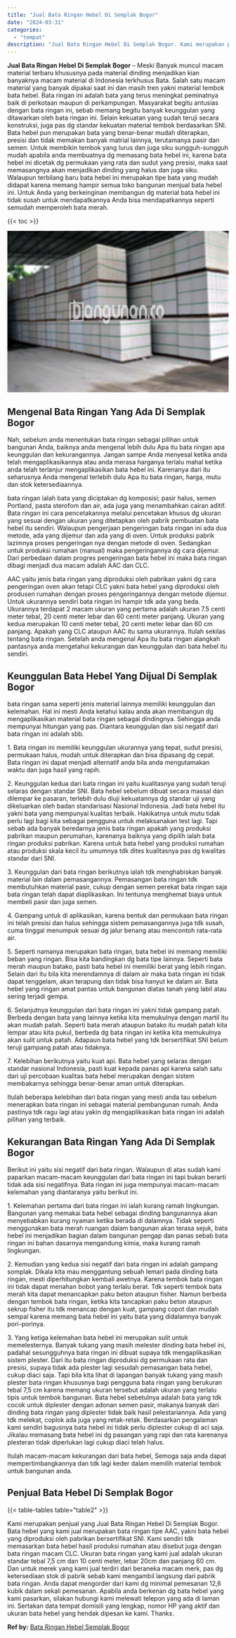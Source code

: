 ```yaml
---
title: "Jual Bata Ringan Hebel Di Semplak Bogor"
date: "2024-03-31"
categories: 
  - "tempat"
description: "Jual Bata Ringan Hebel Di Semplak Bogor. Kami merupakan penjual yang Jual Bata Ringan Hebel Di Semplak Bogor. Bata hebel yang kami jual merupakan bata ringan..."
---
```


**Jual Bata Ringan Hebel Di Semplak Bogor** – Meski Banyak muncul macam material terbaru khususnya pada material dinding menjadikan kian banyaknya macam material di Indonesia terkhusus Bata. Salah satu macam material yang banyak dipakai saat ini dan masih tren yakni material tembok bata hebel. Bata ringan ini adalah bata yang terus meningkat peminatnya baik di perkotaan maupun di perkampungan. Masyarakat begitu antusias dengan bata ringan ini, sebab memang begitu banyak keunggulan yang ditawarkan oleh bata ringan ini. Selain kekuatan yang sudah teruji secara konstruksi, juga pas dg standar kekuatan material tembok berdasarkan SNI. Bata hebel pun merupakan bata yang benar-benar mudah diterapkan, presisi dan tidak memakan banyak matrial lainnya, terutamanya pasir dan semen. Untuk membikin tembok yang lurus dan juga siku sungguh-sungguh mudah apabila anda membuatnya dg memasang bata hebel ini, karena bata hebel ini dicetak dg permukaan yang rata dan sudut yang presisi, maka saat memasangnya akan menjadikan dinding yang halus dan juga siku. Walaupun terbilang baru bata hebel ini merupakan tipe bata yang mudah didapat karena memang hampir semua toko bangunan menjual bata hebel ini. Untuk Anda yang berkeinginan membangun dg material bata hebel ini tidak susah untuk mendapatkannya Anda bisa mendapatkannya seperti semudah memperoleh bata merah.

{{< toc >}}

![Jual Bata Ringan Hebel Di Semplak Bogor](/images/jual-hebel-murah-24.png)

## Mengenal Bata Ringan Yang Ada Di Semplak Bogor

Nah, sebelum anda menentukan bata ringan sebagai pilihan untuk bangunan Anda, baiknya anda mengenal lebih dulu Apa itu bata ringan apa keunggulan dan kekurangannya. Jangan sampe Anda menyesal ketika anda telah mengaplikasikannya atau anda merasa harganya terlalu mahal ketika anda telah terlanjur mengaplikasikan bata hebel ini. Karenanya dari itu seharusnya Anda mengenal terlebih dulu Apa itu bata ringan, harga, mutu dan stok ketersediaannya.

bata ringan ialah bata yang diciptakan dg komposisi; pasir halus, semen Portland, pasta sterofom dan air, ada juga yang menambahkan cairan aditif. Bata ringan ini cara pencetakannya melalui pencetakan khusus dg ukuran yang sesuai dengan ukuran yang ditetapkan oleh pabrik pembuatan bata hebel itu sendiri. Walaupun pengerjaan pengeringan bata ringan ini ada dua metode, ada yang dijemur dan ada yang di oven. Untuk produksi pabrik lazimnya proses pengeringan nya dengan metode di oven. Sedangkan untuk produksi rumahan (manual) maka pengeringannya dg cara dijemur. Dari perbedaan dalam progres pengeringan bata hebel ini maka bata ringan dibagi menjadi dua macam adalah AAC dan CLC.

AAC yaitu jenis bata ringan yang diproduksi oleh pabrikan yakni dg cara pengeringan oven akan tetapi CLC yakni bata hebel yang diproduksi oleh produsen rumahan dengan proses pengeringannya dengan metode dijemur. Untuk ukurannya sendiri bata ringan ini hampir tdk ada yang beda. Ukurannya terdapat 2 macam ukuran yang pertama adalah ukuran 7.5 centi meter tebal, 20 centi meter lebar dan 60 centi meter panjang. Ukuran yang kedua merupakan 10 centi meter tebal, 20 centi meter lebar dan 60 cm panjang. Apakah yang CLC ataupun AAC itu sama ukurannya. Itulah sekilas tentang bata ringan. Setelah anda mengenal Apa itu bata ringan alangkah pantasnya anda mengetahui kekurangan dan keunggulan dari bata hebel itu sendiri.

## Keunggulan Bata Hebel Yang Dijual Di Semplak Bogor

bata ringan sama seperti jenis material lainnya memiliki keunggulan dan kelemahan. Hal ini mesti Anda ketahui kalau anda akan membangun dg mengaplikasikan material bata ringan sebagai dindingnya. Sehingga anda mempunyai hitungan yang pas. Diantara keunggulan dan sisi negatif dari bata ringan ini adalah sbb.

1\. Bata ringan ini memiliki keunggulan ukurannya yang tepat, sudut presisi, permukaan halus, mudah untuk diterapkan dan bisa dipasang dg cepat. Bata ringan ini dapat menjadi alternatif anda bila anda mengutamakan waktu dan juga hasil yang rapih.

2\. Keunggulan kedua dari bata ringan ini yaitu kualitasnya yang sudah teruji selaras dengan standar SNI. Bata hebel sebelum dibuat secara massal dan dilempar ke pasaran, terlebih dulu diuji kekuatannya dg standar uji yang dikeluarkan oleh badan standarisasi Nasional Indonesia. Jadi bata hebel itu yakni bata yang mempunyai kualitas terbaik. Hakikatnya untuk mutu tidak perlu lagi bagi kita sebagai pengguna untuk melaksanakan test lagi. Tapi sebab ada banyak beredarnya jenis bata ringan apakah yang produksi pabrikan maupun perumahan, karenanya baiknya yang dipilih ialah bata ringan produksi pabrikan. Karena untuk bata hebel yang produksi rumahan atau produksi skala kecil itu umumnya tdk dites kualitasnya pas dg kwalitas standar dari SNI.

3\. Keunggulan dari bata ringan berikutnya ialah tdk menghabiskan banyak material lain dalam pemasangannya. Pemasangan bata ringan tdk membutuhkan material pasir, cukup dengan semen perekat bata ringan saja bata ringan telah dapat diaplikasikan. Ini tentunya menghemat biaya untuk membeli pasir dan juga semen.

4\. Gampang untuk di aplikasikan, karena bentuk dan permukaan bata ringan ini telah presisi dan halus sehingga sistem pemasangannya juga tdk susah, cuma tinggal menumpuk sesuai dg jalur benang atau mencontoh rata-rata air.

5\. Seperti namanya merupakan bata ringan, bata hebel ini memang memiliki beban yang ringan. Bisa kita bandingkan dg bata tipe lainnya. Seperti bata merah maupun batako, pasti bata hebel ini memiliki berat yang lebih ringan. Selain dari itu bila kita merendamnya di dalam air maka bata ringan ini tidak dapat tenggelam, akan terapung dan tidak bisa hanyut ke dalam air. Bata hebel yang ringan amat pantas untuk bangunan diatas tanah yang labil atau sering terjadi gempa.

6\. Selanjutnya keunggulan dari bata ringan ini yakni tidak gampang patah. Berbeda dengan bata yang lainnya ketika kita memukulnya dengan martil itu akan mudah patah. Seperti bata merah ataupun batako itu mudah patah kita lempar atau kita pukul, berbeda dg bata ringan ini ketika kita memukulnya akan sulit untuk patah. Adapaun bata hebel yang tdk bersertifikat SNI belum teruji gampang patah atau tidaknya.

7\. Kelebihan berikutnya yaitu kuat api. Bata hebel yang selaras dengan standar nasional Indonesia, pasti kuat kepada panas api karena salah satu dari uji percobaan kualitas bata hebel merupakan dengan sistem membakarnya sehingga benar-benar aman untuk diterapkan.

Itulah beberapa kelebihan dari bata ringan yang mesti anda tau sebelum menerapkan bata ringan ini sebagai material pembangunan rumah. Anda pastinya tdk ragu lagi atau yakin dg mengaplikasikan bata ringan ini adalah pilihan yang terbaik.

## Kekurangan Bata Ringan Yang Ada Di Semplak Bogor

Berikut ini yaitu sisi negatif dari bata ringan. Walaupun di atas sudah kami paparkan macam-macam keunggulan dari bata ringan ini tapi bukan berarti tidak ada sisi negatifnya. Bata ringan ini juga mempunyai macam-macam kelemahan yang diantaranya yaitu berikut ini.

1\. Kelemahan pertama dari bata ringan ini ialah kurang ramah lingkungan. Bangunan yang memakai bata hebel sebagai dinding bangunannya akan menyebabkan kurang nyaman ketika berada di dalamnya. Tidak seperti menggunakan bata merah ruangan dalam bangunan akan terasa sejuk, bata hebel ini menjadikan bagian dalam bangunan pengap dan panas sebab bata ringan ini bahan dasarnya mengandung kimia, maka kurang ramah lingkungan.

2\. Kemudian yang kedua sisi negatif dari bata ringan ini adalah gampang somplak. Dikala kita mau menggantung sebuah lemari pada dinding bata ringan, mesti diperhitungkan kembali awetnya. Karena tembok bata ringan ini tidak dapat menahan bobot yang terlalu berat. Tdk seperti tembok bata merah kita dapat menancapkan paku beton ataupun fisher. Namun berbeda dengan tembok bata ringan, ketika kita tancapkan paku beton ataupun sekrup fisher itu tdk menancap dengan kuat, gampang copot dan mudah sempal karena memang bata hebel ini yaitu bata yang didalamnya banyak pori-porinya.

3\. Yang ketiga kelemahan bata hebel ini merupakan sulit untuk memelesternya. Banyak tukang yang masih melester dinding bata hebel ini, padahal sesungguhnya bata ringan ini dibuat supaya tdk mengaplikasikan sistem plester. Dari itu bata ringan diproduksi dg permukaan rata dan presisi, supaya tidak ada plester lagi sesudah pemasangan bata hebel, cukup diaci saja. Tapi bila kita lihat di lapangan banyak tukang yang masih plester bata ringan khususnya bagi pengguna bata ringan yang berukuran tebal 7,5 cm karena memang ukuran tersebut adalah ukuran yang terlalu tipis untuk tembok bangunan. Bata hebel sebetulnya adalah bata yang tdk cocok untuk diplester dengan adonan semen pasir, makanya banyak dari dinding bata ringan yang diplester tidak baik hasil pelestariannya. Ada yang tdk melekat, coplok ada juga yang retak-retak. Berdasarkan pengalaman kami sendiri bagusnya bata hebel ini tidak perlu diplester cukup di aci saja. Jikalau memasang bata hebel ini dg pasangan yang rapi dan rata karenanya plesteran tidak diperlukan lagi cukup diaci telah halus.

Itulah macam-macam kekurangan dari bata hebel, Semoga saja anda dapat mempertimbangkannya dan tdk lagi keder dalam memilih material tembok untuk bangunan anda.

## Penjual Bata Hebel Di Semplak Bogor

{{< table-tables table="table2" >}}

Kami merupakan penjual yang Jual Bata Ringan Hebel Di Semplak Bogor. Bata hebel yang kami jual merupakan bata ringan tipe AAC, yakni bata hebel yang diproduksi oleh pabrikan bersertifikat SNI. Kami sendiri tdk memasarkan bata hebel hasil produksi rumahan atau disebut juga dengan bata ringan macam CLC. Ukuran bata ringan yang kami jual adalah ukuran standar tebal 7,5 cm dan 10 centi meter, lebar 20cm dan panjang 60 cm. Dan untuk merek yang kami jual terdiri dari beraneka macam merk, pas dg ketersediaan stok di pabrik sebab kami mengambil langsung dari pabrik bata ringan. Anda dapat mengorder dari kami dg minimal pemesanan 12,6 kubik dalam sekali pemesanan. Apabila anda berkenan dg bata hebel yang kami pasarkan, silakan hubungi kami melewati telepon yang ada di laman ini. Sertakan data tempat domisili yang lengkap, nomor HP yang aktif dan ukuran bata hebel yang hendak dipesan ke kami. Thanks.

**Ref by:** [Bata Ringan Hebel Semplak Bogor](https://id.wikipedia.org/wiki/Bata)
